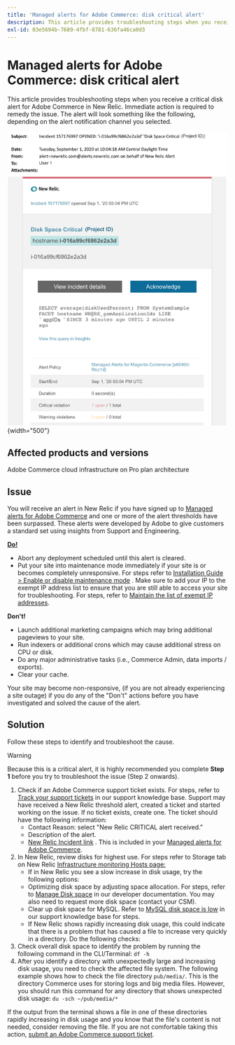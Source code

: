 ```yaml
---
title: 'Managed alerts for Adobe Commerce: disk critical alert'
description: This article provides troubleshooting steps when you receive a critical disk alert for Adobe Commerce in New Relic. Immediate action is required to remedy the issue. The alert will look something like the following, depending on the alert notification channel you selected.
exl-id: 03e5694b-7689-4fbf-8781-636fa46ca0d3
---
```

# Managed alerts for Adobe Commerce: disk critical alert

This article provides troubleshooting steps when you receive a critical disk alert for Adobe Commerce in New Relic. Immediate action is required to remedy the issue. The alert will look something like the following, depending on the alert notification channel you selected.

![disc critical alert](assets/disk-critical-magento-managed.png){width="500"}

## Affected products and versions

Adobe Commerce cloud infrastructure on Pro plan architecture

## Issue

You will receive an alert in New Relic if you have signed up to [Managed alerts for Adobe Commerce](/help/support-tools/managed-alerts-for-adobe-commerce/managed-alerts-for-magento-commerce.md) and one or more of the alert thresholds have been surpassed. These alerts were developed by Adobe to give customers a standard set using insights from Support and Engineering.

 <u> **Do!** </u>

* Abort any deployment scheduled until this alert is cleared.
* Put your site into maintenance mode immediately if your site is or becomes completely unresponsive. For steps refer to [Installation Guide > Enable or disable maintenance mode](https://devdocs.magento.com/guides/v2.4/install-gde/install/cli/install-cli-subcommands-maint.html?itm_source=devdocs&itm_medium=search_page&itm_campaign=federated_search&itm_term=mainten) . Make sure to add your IP to the exempt IP address list to ensure that you are still able to access your site for troubleshooting. For steps, refer to [Maintain the list of exempt IP addresses](https://devdocs.magento.com/guides/v2.4/install-gde/install/cli/install-cli-subcommands-maint.html?itm_source=devdocs&itm_medium=search_page&itm_campaign=federated_search&itm_term=mainten#instgde-cli-maint-exempt).

 **Don't!**

* Launch additional marketing campaigns which may bring additional pageviews to your site.
* Run indexers or additional crons which may cause additional stress on CPU or disk.
* Do any major administrative tasks (i.e., Commerce Admin, data imports / exports).
* Clear your cache.

Your site may become non-responsive, (if you are not already experiencing a site outage) if you do any of the "Don't" actions before you have investigated and solved the cause of the alert.

## Solution

Follow these steps to identify and troubleshoot the cause.

>[!WARNING]
>
>Because this is a critical alert, it is highly recommended you complete **Step 1** before you try to troubleshoot the issue (Step 2 onwards).

1. Check if an Adobe Commerce support ticket exists. For steps, refer to [Track your support tickets](/help/help-center-guide/help-center/magento-help-center-user-guide.md#track-tickets) in our support knowledge base. Support may have received a New Relic threshold alert, created a ticket and started working on the issue. If no ticket exists, create one. The ticket should have the following information:
    * Contact Reason: select "New Relic CRITICAL alert received."
    * Description of the alert.
    * [New Relic Incident link](https://docs.newrelic.com/docs/alerts-applied-intelligence/new-relic-alerts/alert-incidents/view-violation-event-details-incidents) . This is included in your [Managed alerts for Adobe Commerce](/help/support-tools/managed-alerts-for-adobe-commerce/managed-alerts-for-magento-commerce.md).
1. In New Relic, review disks for highest use. For steps refer to Storage tab on New Relic [Infrastructure monitoring Hosts page:](https://docs.newrelic.com/docs/infrastructure/infrastructure-ui-pages/infrastructure-hosts-page/)
    * If in New Relic you see a slow increase in disk usage, try the following options:
    * Optimizing disk space by adjusting space allocation. For steps, refer to [Manage Disk space](https://devdocs.magento.com/cloud/project/manage-disk-space.html) in our developer documentation. You may also need to request more disk space (contact your CSM).
    * Clear up disk space for MySQL. Refer to [MySQL disk space is low](https://support.magento.com/hc/en-us/articles/360037591972) in our support knowledge base for steps.
    * If New Relic shows rapidly increasing disk usage, this could indicate that there is a problem that has caused a file to increase very quickly in a directory. Do the following checks:
1. Check overall disk space to identify the problem by running the following command in the CLI/Terminal: `df -h`
1. After you identify a directory with unexpectedly large and increasing disk usage, you need to check the affected file system. The following example shows how to check the file directory `pub/media/`. This is the directory Commerce uses for storing logs and big media files. However, you should run this command for any directory that shows unexpected disk usage: `du -sch ~/pub/media/*`

If the output from the terminal shows a file in one of these directories rapidly increasing in disk usage and you know that the file's content is not needed, consider removing the file. If you are not comfortable taking this action, [submit an Adobe Commerce support ticket](/help/help-center-guide/help-center/magento-help-center-user-guide.md#submit-ticket).
